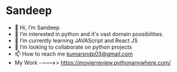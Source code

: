 # Sandeep
- 👋 Hi, I’m Sandeep
- 👀 I’m interested in python and it's vast domain possibilities. 
- 🌱 I’m currently learning JAVAScript and React JS 
- 💞️ I’m looking to collaborate on python projects 
- 📫 How to reach me kumarsndp03@gmail.com
- My Work ---->>  https://movierreview.pythonanywhere.com/
